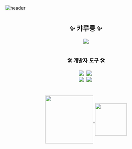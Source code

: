 ![header](https://capsule-render.vercel.app/api?type=waving&color=0:FFFFFF,100:FF00FF&animation=twinkling&height=200)

<h1>
  <!--타이틀-->
  <h2 align="center">✨ 캬루룽 ✨</h2>
  <div align="center">
    <img src="https://gbf.wiki/images/thumb/9/9b/Npc_zoom_3040216000_01.png/720px-Npc_zoom_3040216000_01.png?20190529082608" />
  </div>
</h1>

<h1>
  <!--개발자 도구 목록-->
  <h3 align="center">🛠 개발자 도구 🛠</h3>
  <div align="center">
    <img src="https://img.shields.io/badge/github-181717.svg?style=for-the-badge&logo=github&logoColor=white" />&nbsp
    <img src="https://img.shields.io/badge/VSCode-2C2C32.svg?style=for-the-badge&logo=visual-studio-code&logoColor=22ABF3" />&nbsp
  </div>

  <div align="center">
    <img src="https://img.shields.io/badge/adobe%20photoshop-08253c.svg?style=for-the-badge&logo=adobe%20photoshop&logoColor=37abff" />&nbsp
    <img src="https://img.shields.io/badge/Intellij%20IDEA-1A7CEB.svg?style=for-the-badge&logo=Intellij%20IDEA&logoColor=000000" />&nbsp
  </div>
</h1>

<h1>
  <!--깃허브 사용 통계-->
  <div align="center">
    <a href="https://github.com/anuraghazra/github-readme-stats">
      <img height=150 align="center" 
src="https://github-readme-stats.vercel.app/api?username=Kyarurung&langs_count=8&show_icons=true&theme=dark#gh-dark-mode-only(https://github.com/anuraghazra/github-readme-stats#gh-dark-mode-only)", src="https://github-readme-stats.vercel.app/api?username=Kyarurung&langs_count=8&show_icons=true&theme=default#gh-light-mode-only(https://github.com/anuraghazra/github-readme-stats#gh-light-mode-only)" />
    </a>
    <a href="https://github.com/anuraghazra/convoychat">
      <img height=100 align="center" src="https://github-readme-stats.vercel.app/api/top-langs?username=Kyarurung&layout=compact&langs_count=8&show_icons=true&theme=dark#gh-dark-mode-   only(https://github.com/anuraghazra/github-readme-stats#gh-dark-mode-only)", src="https://github-readme-stats.vercel.app/api/top-langs?username=Kyarurung&layout=compact&langs_count=8&show_icons=true&theme=default#gh-light-mode-only(https://github.com/anuraghazra/github-readme-stats#gh-light-mode-only)" />
    </a>
  </div>
</h1>
